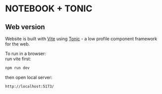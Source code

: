 # NOTEBOOK + TONIC

## Web version 

Website is built with [Vite](https://vitejs.dev/guide/) using [Tonic](https://tonicframework.dev/) - a low profile component framework for the web.

To run in a browser: 
<br>
run vite first:
```sh
npm run dev
```
then open local server:
```sh
http://localhost:5173/
```
